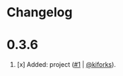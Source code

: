 # Changelog

<a name="0.3.6"></a>

# 0.3.6

1. [x] Added: project ([#1](https://github.com/kiforks/toolkit/pull/1) | [@kiforks](https://github.com/kiforks)).
